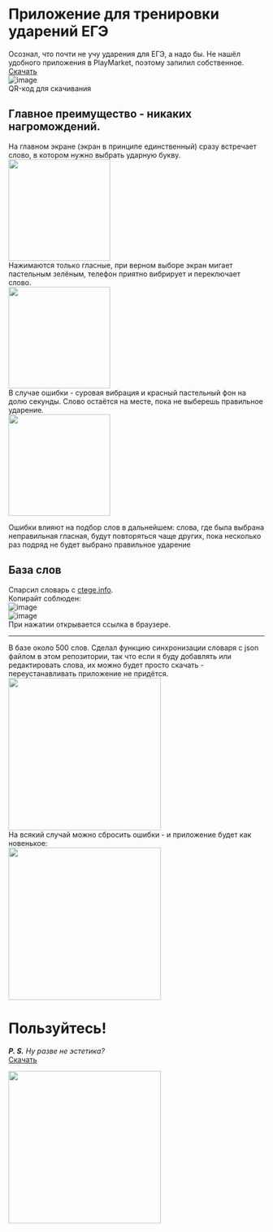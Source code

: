 # Приложение для тренировки ударений ЕГЭ
Осознал, что почти не учу ударения для ЕГЭ, а надо бы. Не нашёл удобного приложения в PlayMarket, поэтому запилил собственное. [Скачать](https://github.com/thecattest/accents/releases/download/v1.1/accents-thecattest-v1.1.apk)  
![image](https://user-images.githubusercontent.com/57992909/152183891-a8b4c458-9bb8-4eea-9b3e-ff87aae0cb61.png)  
QR-код для скачивания

## Главное преимущество - никаких нагромождений.
На главном экране (экран в принципе единственный) сразу встречает слово, в котором нужно выбрать ударную букву.   
<img src="https://user-images.githubusercontent.com/57992909/152146696-a6bd9843-42f7-4377-811d-3b7a7b7aa305.png" width="200" />  
Нажимаются только гласные, при верном выборе экран мигает пастельным зелёным, телефон приятно вибрирует и переключает слово.  
<img src="https://user-images.githubusercontent.com/57992909/152146864-fc02a886-d59e-4006-96f1-58f2c4fcfb28.png" width="200" />  
В случае ошибки - суровая вибрация и красный пастельный фон на долю секунды. Слово остаётся на месте, пока не выберешь правильное ударение.  
<img src="https://user-images.githubusercontent.com/57992909/152147177-42503941-c931-49a1-8070-d8abaae3118e.png" width="200" />  

Ошибки влияют на подбор слов в дальнейшем: слова, где была выбрана неправильная гласная, будут повторяться чаще других, 
пока несколько раз подряд не будет выбрано правильное ударение

## База слов
Спарсил словарь с [ctege.info](https://ctege.info/russkiy-yazyik-teoriya-ege/orfoepicheskiy-slovnik-minimum-ege-po-russkomu-yazyiku.html).  
Копирайт соблюден:  
![image](https://user-images.githubusercontent.com/57992909/152148182-d7ab22ca-c6cd-4e03-b23b-76bb80d645a5.png)  
![image](https://user-images.githubusercontent.com/57992909/152148850-42762a9a-de4c-4208-8fce-b33b7e7a53ee.png)  
При нажатии открывается ссылка в браузере.

---
В базе около 500 слов. Сделал функцию синхронизации словаря с json файлом в этом репозитории, 
так что если я буду добавлять или редактировать слова, их можно будет просто скачать - переустанавливать приложение не придётся.  
<img src="https://user-images.githubusercontent.com/57992909/152148664-a45bda96-0140-4ddb-aa80-82eaff908a3d.png" width="300" />  
На всякий случай можно сбросить ошибки - и приложение будет как новенькое:   
<img src="https://user-images.githubusercontent.com/57992909/152148957-4fd6e0d0-7987-4dae-8404-9157035fbf6f.png" width="300" /> 

# Пользуйтесь!
***P. S.** Ну разве не эстетика?*  
[Скачать](https://github.com/thecattest/accents/releases/download/v1.1/accents-thecattest-v1.1.apk)  

<img src="https://user-images.githubusercontent.com/57992909/152149489-3f8dcf41-687f-4857-b491-29698bb4675a.png" width="300" /> 


